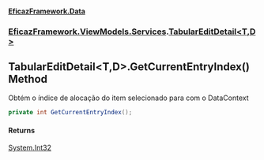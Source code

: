 #### [EficazFramework.Data](EficazFrameworkData.md 'EficazFramework Data')
### [EficazFramework.ViewModels.Services](EficazFrameworkData.md#EficazFramework_ViewModels_Services 'EficazFramework.ViewModels.Services').[TabularEditDetail&lt;T,D&gt;](TabularEditDetail_T_D_.md 'EficazFramework.ViewModels.Services.TabularEditDetail&lt;T,D&gt;')
## TabularEditDetail&lt;T,D&gt;.GetCurrentEntryIndex() Method
Obtém o índice de alocação do item selecionado para com o DataContext  
```csharp
private int GetCurrentEntryIndex();
```
#### Returns
[System.Int32](https://docs.microsoft.com/en-us/dotnet/api/System.Int32 'System.Int32')  
